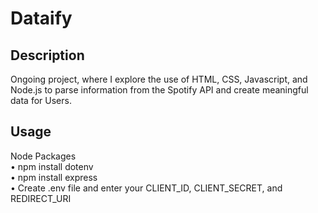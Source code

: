 # Dataify
## Description
Ongoing project, where I explore the use of HTML, CSS, Javascript, and Node.js to parse information from the Spotify API and create meaningful data for Users.

## Usage
Node Packages\
• npm install dotenv\
• npm install express\
• Create .env file and enter your CLIENT_ID, CLIENT_SECRET, and REDIRECT_URI
